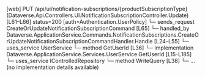 [web] PUT /api/ui/notification-subscriptions/{productSubscriptionType}  (Dataverse.Api.Controllers.UI.NotificationSubscriptionController.Update)  [L61–L66] status=200 [auth=Authentication.UserPolicy]
  └─ sends_request CreateOrUpdateNotificationSubscriptionCommand [L65]
    └─ handled_by Dataverse.ApplicationService.Commands.NotificationSubscriptions.CreateOrUpdateNotificationSubscriptionCommandHandler.Handle [L24–L55]
      └─ uses_service UserService
        └─ method GetUserId [L36]
          └─ implementation Dataverse.ApplicationService.Services.UserService.GetUserId [L15-L185]
      └─ uses_service IControlledRepository<NotificationSubscription>
        └─ method WriteQuery [L38]
          └─ ... (no implementation details available)

